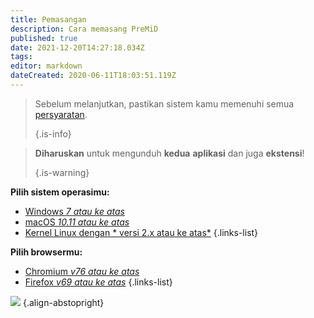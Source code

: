 ```yaml
---
title: Pemasangan
description: Cara memasang PreMiD
published: true
date: 2021-12-20T14:27:18.034Z
tags:
editor: markdown
dateCreated: 2020-06-11T18:03:51.119Z
---
```


> Sebelum melanjutkan, pastikan sistem kamu memenuhi semua [persyaratan](/install/requirements). 
> 
> {.is-info}

> **Diharuskan** untuk mengunduh **kedua** **aplikasi** dan juga **ekstensi**! 
> 
> {.is-warning}

**Pilih sistem operasimu:**
- [Windows *7 atau ke atas*](/install/windows)
- [macOS *10.11 atau ke atas*](/install/macos)
- [Kernel Linux dengan * versi 2.x atau ke atas*](/install/linux)
{.links-list}

**Pilih browsermu:**
- [Chromium *v76 atau ke atas*](/install/chromium)
- [Firefox *v69 atau ke atas*](/install/firefox)
{.links-list}

![](https://a.icons8.com/ajlQdsfa/FZhYWV/svg.svg) {.align-abstopright}
